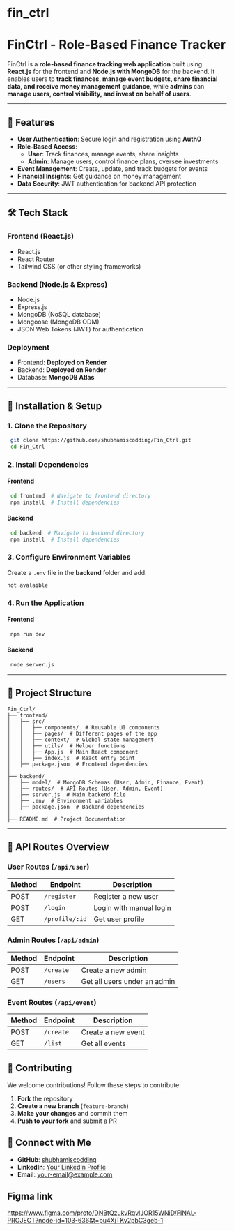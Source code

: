 # fin_ctrl

# FinCtrl - Role-Based Finance Tracker

FinCtrl is a **role-based finance tracking web application** built using **React.js** for the frontend and **Node.js with MongoDB** for the backend. It enables users to **track finances, manage event budgets, share financial data, and receive money management guidance**, while **admins** can **manage users, control visibility, and invest on behalf of users**.

---

## 🚀 Features
- **User Authentication**: Secure login and registration using **Auth0**
- **Role-Based Access**:
  - **User**: Track finances, manage events, share insights
  - **Admin**: Manage users, control finance plans, oversee investments
- **Event Management**: Create, update, and track budgets for events
- **Financial Insights**: Get guidance on money management
- **Data Security**: JWT authentication for backend API protection

---

## 🛠 Tech Stack
### **Frontend** (React.js)
- React.js
- React Router
- Tailwind CSS (or other styling frameworks)

### **Backend** (Node.js & Express)
- Node.js
- Express.js
- MongoDB (NoSQL database)
- Mongoose (MongoDB ODM)
- JSON Web Tokens (JWT) for authentication

### **Deployment**
- Frontend: **Deployed on Render**
- Backend: **Deployed on Render**
- Database: **MongoDB Atlas**

---

## 🔧 Installation & Setup
### **1. Clone the Repository**
```sh
 git clone https://github.com/shubhamiscodding/Fin_Ctrl.git
 cd Fin_Ctrl
```
### **2. Install Dependencies**
#### **Frontend**
```sh
 cd frontend  # Navigate to frontend directory
 npm install  # Install dependencies
```
#### **Backend**
```sh
 cd backend  # Navigate to backend directory
 npm install  # Install dependencies
```

### **3. Configure Environment Variables**
Create a `.env` file in the **backend** folder and add:
```env
not avalaible
```

### **4. Run the Application**
#### **Frontend**
```sh
 npm run dev
```
#### **Backend**
```sh
 node server.js
```

---

## 📂 Project Structure
```
Fin_Ctrl/
├── frontend/
│   ├── src/
│   │   ├── components/  # Reusable UI components
│   │   ├── pages/  # Different pages of the app
│   │   ├── context/  # Global state management
│   │   ├── utils/  # Helper functions
│   │   ├── App.js  # Main React component
│   │   ├── index.js  # React entry point
│   ├── package.json  # Frontend dependencies
│
├── backend/
│   ├── model/  # MongoDB Schemas (User, Admin, Finance, Event)
│   ├── routes/  # API Routes (User, Admin, Event)
│   ├── server.js  # Main backend file
│   ├── .env  # Environment variables
│   ├── package.json  # Backend dependencies
│
├── README.md  # Project Documentation
```

---

## 📌 API Routes Overview
### **User Routes (`/api/user`)**
| Method | Endpoint  | Description |
|--------|----------|-------------|
| POST   | `/register` | Register a new user |
| POST   | `/login` | Login with manual login |
| GET    | `/profile/:id` | Get user profile |

### **Admin Routes (`/api/admin`)**
| Method | Endpoint  | Description |
|--------|----------|-------------|
| POST   | `/create` | Create a new admin |
| GET    | `/users` | Get all users under an admin |

### **Event Routes (`/api/event`)**
| Method | Endpoint  | Description |
|--------|----------|-------------|
| POST   | `/create` | Create a new event |
| GET    | `/list` | Get all events |



## 🤝 Contributing
We welcome contributions! Follow these steps to contribute:
1. **Fork** the repository
2. **Create a new branch** (`feature-branch`)
3. **Make your changes** and commit them
4. **Push to your fork** and submit a PR


## 🔗 Connect with Me
- **GitHub**: [shubhamiscodding](https://github.com/shubhamiscodding)
- **LinkedIn**: [Your LinkedIn Profile](#)
- **Email**: [your-email@example.com](mailto:your-email@example.com)



## Figma link
https://www.figma.com/proto/DNBtQzukvRqvlJOR15WNiD/FINAL-PROJECT?node-id=103-636&t=pu4XjTKv2pbC3geb-1



